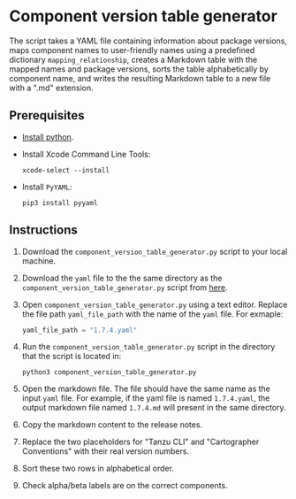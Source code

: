 # Component version table generator

The script takes a YAML file containing information about package versions, maps component names to user-friendly names using a predefined dictionary `mapping_relationship`, creates a Markdown table with the mapped names and package versions, sorts the table alphabetically by component name, and writes the resulting Markdown table to a new file with a ".md" extension.

## Prerequisites

- [Install python](https://www.python.org/downloads/).

- Install Xcode Command Line Tools:

    ```console
    xcode-select --install
    ```

- Install `PyYAML`:

    ```console
    pip3 install pyyaml
    ```

## Instructions

1. Download the `component_version_table_generator.py` script to your local machine.

2. Download the `yaml` file to the the same directory as the `component_version_table_generator.py` script from [here](https://artifactory.eng.vmware.com/ui/native/tap-builds-generic-local/).

3. Open `component_version_table_generator.py` using a text editor. Replace the file path `yaml_file_path` with the name of the `yaml` file. For exmaple:

    ```py
    yaml_file_path = "1.7.4.yaml"
    ```

4. Run the `component_version_table_generator.py` script in the directory that the script is located in:

    ```console
    python3 component_version_table_generator.py
    ```

5. Open the markdown file. The file should have the same name as the input `yaml` file. For example, if the yaml file is named `1.7.4.yaml`, the output markdown file named `1.7.4.md` will present in the same directory.

6. Copy the markdown content to the release notes.

7. Replace the two placeholders for "Tanzu CLI" and "Cartographer Conventions" with their real version numbers.

8. Sort these two rows in alphabetical order.

9. Check alpha/beta labels are on the correct components.

